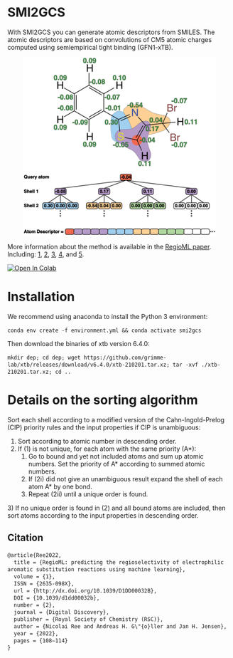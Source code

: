 # SMI2GCS
With SMI2GCS you can generate atomic descriptors from SMILES.
The atomic descriptors are based on convolutions of CM5 atomic charges computed using semiempirical tight binding (GFN1-xTB).

<p align="center">
  <img src="image/GCS.png" height="400"/>
</p>

More information about the method is available in the [RegioML paper](https://doi.org/10.1039/D1DD00032B).
Including: [1](https://doi.org/10.1002/cmdc.201700097), [2](https://doi.org/10.1002/cmdc.201800309), [3](https://doi.org/10.1002/minf.201800115), [4](https://doi.org/10.1186/s13321-019-0381-4), and [5](https://doi.org/10.1021/acs.jcim.8b00758).

<a href="https://colab.research.google.com/drive/1n3hOlpv2hHXdis66fSq0GAWHjDq0LR0O?usp=sharing">
  <img src="https://colab.research.google.com/assets/colab-badge.svg" alt="Open In Colab"/>
</a>


# Installation

We recommend using anaconda to install the Python 3 environment:

    conda env create -f environment.yml && conda activate smi2gcs

Then download the binaries of xtb version 6.4.0:

    mkdir dep; cd dep; wget https://github.com/grimme-lab/xtb/releases/download/v6.4.0/xtb-210201.tar.xz; tar -xvf ./xtb-210201.tar.xz; cd ..


# Details on the sorting algorithm

Sort each shell according to a modified version of the Cahn-Ingold-Prelog (CIP) priority rules and the input properties if CIP is unambiguous:

1) Sort according to atomic number in descending order.
2) If (1) is not unique, for each atom with the same priority (A*):
   <ol>
    <li>Go to bound and yet not included atoms and sum up atomic numbers. Set the priority of A* according to summed atomic numbers.</li>
    <li>If (2i) did not give an unambiguous result expand the shell of each atom A* by one bond.</li>
    <li>Repeat (2ii) until a unique order is found.</li>
  </ol>
3) If no unique order is found in (2) and all bound atoms are included, then sort atoms according to the input properties in descending order.


## Citation 
```
@article{Ree2022,
  title = {RegioML: predicting the regioselectivity of electrophilic aromatic substitution reactions using machine learning},
  volume = {1},
  ISSN = {2635-098X},
  url = {http://dx.doi.org/10.1039/D1DD00032B},
  DOI = {10.1039/d1dd00032b},
  number = {2},
  journal = {Digital Discovery},
  publisher = {Royal Society of Chemistry (RSC)},
  author = {Nicolai Ree and Andreas H. G\"{o}ller and Jan H. Jensen},
  year = {2022},
  pages = {108–114}
}
```
